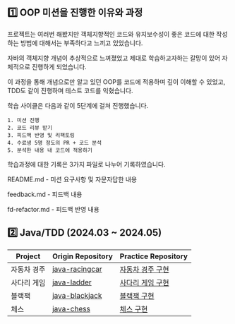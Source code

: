 <br><br>
## 1️⃣ OOP 미션을 진행한 이유와 과정
프로젝트는 여러번 해봤지만 객체지향적인 코드와 유지보수성이 좋은 코드에 대한 작성하는 방법에 대해서는 부족하다고 느끼고 있었습니다.

자바의 객체지향 개념이 추상적으로 느껴졌었고 제대로 학습하고자하는 갈망이 있어 자체적으로 진행하게 되었습니다.

이 과정을 통해 개념으로만 알고 있던 OOP를 코드에 적용하며 깊이 이해할 수 있었고, TDD도 같이 진행하며 테스트 코드를 익혔습니다.

학습 사이클은 다음과 같이 5단계에 걸쳐 진행했습니다.

```
1. 미션 진행
2. 코드 리뷰 받기
3. 피드백 반영 및 리팩토링
4. 수료생 5명 정도의 PR + 코드 분석
5. 분석한 내용 내 코드에 적용하기
```

학습과정에 대한 기록은 3가지 파일로 나누어 기록하였습니다.

README.md - 미션 요구사항 및 자문자답한 내용

feedback.md - 피드백 내용

fd-refactor.md - 피드백 반영 내용

## 2️⃣ Java/TDD (2024.03 ~ 2024.05)

|Project|Origin Repository|Practice Repository|
|------|---|---|
|자동차 경주|[java-racingcar](https://github.com/PgmJun/java-racingcar/tree/step2)|[자동차 경주 구현](https://github.com/sgo722/java-racingcar)
|사다리 게임|[java-ladder](https://github.com/PgmJun/java-ladder/tree/step2)|[사다리 게임 구현](https://github.com/sgo722/java-ladder/tree/jun)
|블랙잭|[java-blackjack](https://github.com/PgmJun/java-blackjack/tree/step2)|[블랙잭 구현](https://github.com/sgo722/java-blackjack/tree/jun)
|체스|[java-chess](https://github.com/PgmJun/java-chess/tree/step2)|[체스 구현](https://github.com/sgo722/java-chess/tree/step2_no_square)| 
